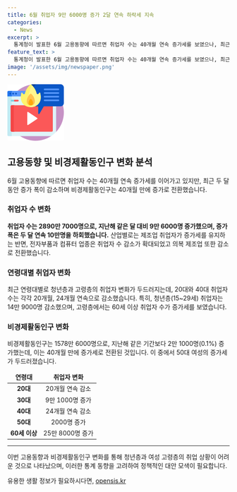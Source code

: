 ```yaml
---
title: 6월 취업자 9만 6000명 증가 2달 연속 하락세 지속
categories:
  - News
excerpt: >
  통계청이 발표한 6월 고용동향에 따르면 취업자 수는 40개월 연속 증가세를 보였으나, 최근 2달간 10만명 이하로 하락하며 감소했다. 특히 청년층과 40대의 취업자 수는 감소했으며, 제조업과 비경제활동인구도 부진한 모습을 보였다. 60세 이상과 50대 여성의 비경제활동인구는 증가세를 나타내며, 경제상황의 미래에 대한 우려가 커지고 있는 상황이다.
feature_text: >
  통계청이 발표한 6월 고용동향에 따르면 취업자 수는 40개월 연속 증가세를 보였으나, 최근 2달간 10만명 이하로 하락하며 감소했다. 특히 청년층과 40대의 취업자 수는 감소했으며, 제조업과 비경제활동인구도 부진한 모습을 보였다. 60세 이상과 50대 여성의 비경제활동인구는 증가세를 나타내며, 경제상황의 미래에 대한 우려가 커지고 있는 상황이다.
image: '/assets/img/newspaper.png'
---
```


<p><img src="/assets/img/news.png" alt="rentncar 속보" /></p>

<h2 data-ke-size="size26">고용동향 및 비경제활동인구 변화 분석</h2>

<p data-ke-size="size16">6월 고용동향에 따르면 취업자 수는 40개월 연속 증가세를 이어가고 있지만, 최근 두 달 동안 증가 폭이 감소하며 비경제활동인구는 40개월 만에 증가로 전환했습니다.</p>

<h3>취업자 수 변화</h3>

<p data-ke-size="size16"> <b>취업자 수는 2890만 7000명으로, 지난해 같은 달 대비 9만 6000명 증가했으며, 증가 폭은 두 달 연속 10만명을 하회했습니다.</b> 산업별로는 제조업 취업자가 증가세를 유지하는 반면, 전자부품과 컴퓨터 업종은 취업자 수 감소가 확대되었고 의복 제조업 또한 감소로 전환했습니다.</p>

<h3>연령대별 취업자 변화</h3>

<p data-ke-size="size16">최근 연령대별로 청년층과 고령층의 취업자 변화가 두드러지는데, 20대와 40대 취업자 수는 각각 20개월, 24개월 연속으로 감소했습니다. 특히, 청년층(15~29세) 취업자는 14만 9000명 감소했으며, 고령층에서는 60세 이상 취업자 수가 증가세를 보였습니다.</p>

<h3>비경제활동인구 변화</h3>

<p data-ke-size="size16">비경제활동인구는 1578만 6000명으로, 지난해 같은 기간보다 2만 1000명(0.1%) 증가했는데, 이는 40개월 만에 증가세로 전환된 것입니다. 이 중에서 50대 여성의 증가세가 두드러졌습니다.</p>

<table>
<thead>
<tr>
<td style="text-align: center; height: 17px;"><b>연령대</b></td>
<td style="text-align: center; height: 17px;"><b>취업자 변화</b></td>
</tr>
</thead>
<tbody>
<tr>
<td style="text-align: center; height: 17px;"><b>20대</b></td>
<td style="text-align: center; height: 17px;">20개월 연속 감소</td>
</tr>
<tr>
<td style="text-align: center; height: 17px;"><b>30대</b></td>
<td style="text-align: center; height: 17px;">9만 1000명 증가</td>
</tr>
<tr>
<td style="text-align: center; height: 17px;"><b>40대</b></td>
<td style="text-align: center; height: 17px;">24개월 연속 감소</td>
</tr>
<tr>
<td style="text-align: center; height: 17px;"><b>50대</b></td>
<td style="text-align: center; height: 17px;">2000명 증가</td>
</tr>
<tr>
<td style="text-align: center; height: 17px;"><b>60세 이상</b></td>
<td style="text-align: center; height: 17px;">25만 8000명 증가</td>
</tr>
</tbody>
</table>

<hr>

<p data-ke-size="size16">이번 고용동향과 비경제활동인구 변화를 통해 청년층과 여성 고령층의 취업 상황이 어려운 것으로 나타났으며, 이러한 통계 동향을 고려하여 정책적인 대안 모색이 필요합니다.</p>
유용한 생활 정보가 필요하시다면, <a href="https://opensis.kr" rel="dofollow">opensis.kr</a>



